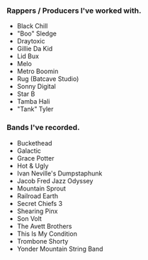 ### Rappers / Producers I've worked with.

* Black Chill
* "Boo" Sledge
* Draytoxic
* Gillie Da Kid
* Lid Bux
* Melo
* Metro Boomin
* Rug (Batcave Studio)
* Sonny Digital
* Star B
* Tamba Hali
* "Tank" Tyler

### Bands I've recorded.

* Buckethead
* Galactic
* Grace Potter
* Hot & Ugly
* Ivan Neville's Dumpstaphunk
* Jacob Fred Jazz Odyssey
* Mountain Sprout
* Railroad Earth
* Secret Chiefs 3
* Shearing Pinx
* Son Volt
* The Avett Brothers
* This Is My Condition
* Trombone Shorty
* Yonder Mountain String Band

